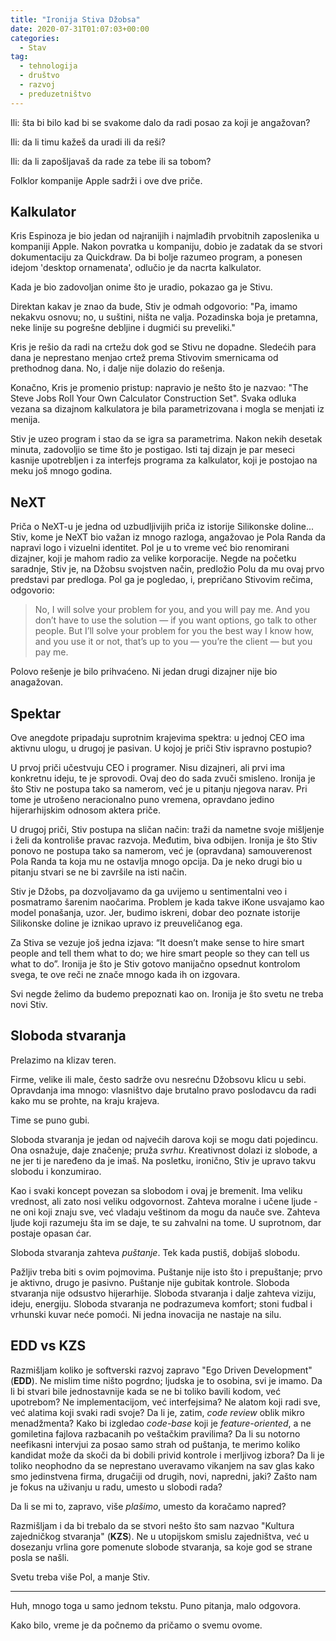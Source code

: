 ```yaml
---
title: "Ironija Stiva Džobsa"
date: 2020-07-31T01:07:03+00:00
categories:
  - Stav
tag:
  - tehnologija
  - društvo
  - razvoj
  - preduzetništvo
---
```


Ili: šta bi bilo kad bi se svakome dalo da radi posao za koji je angažovan?

Ili: da li timu kažeš da uradi ili da reši?

Ili: da li zapošljavaš da rade za tebe ili sa tobom?

<!--more-->

Folklor kompanije Apple sadrži i ove dve priče.

## Kalkulator

Kris Espinoza je bio jedan od najranijih i najmlađih prvobitnih zaposlenika u kompaniji Apple. Nakon povratka u kompaniju, dobio je zadatak da se stvori dokumentaciju za Quickdraw. Da bi bolje razumeo program, a ponesen idejom 'desktop ornamenata', odlučio je da nacrta kalkulator.

Kada je bio zadovoljan onime što je uradio, pokazao ga je Stivu.

Direktan kakav je znao da bude, Stiv je odmah odgovorio: "Pa, imamo nekakvu osnovu; no, u suštini, ništa ne valja. Pozadinska boja je pretamna, neke linije su pogrešne debljine i dugmići su preveliki."

Kris je rešio da radi na crtežu dok god se Stivu ne dopadne. Sledećih para dana je neprestano menjao crtež prema Stivovim smernicama od prethodnog dana. No, i dalje nije dolazio do rešenja.

Konačno, Kris je promenio pristup: napravio je nešto što je nazvao: "The Steve Jobs Roll Your Own Calculator Construction Set". Svaka odluka vezana sa dizajnom kalkulatora je bila parametrizovana i mogla se menjati iz menija.

Stiv je uzeo program i stao da se igra sa parametrima. Nakon nekih desetak minuta, zadovoljio se time što je postigao. Isti taj dizajn je par meseci kasnije upotrebljen i za interfejs programa za kalkulator, koji je postojao na meku još mnogo godina.

## NeXT

Priča o NeXT-u je jedna od uzbudljivijih priča iz istorije Silikonske doline... Stiv, kome je NeXT bio važan iz mnogo razloga, angažovao je Pola Randa da napravi logo i vizuelni identitet. Pol je u to vreme već bio renomirani dizajner, koji je mahom radio za velike korporacije. Negde na početku saradnje, Stiv je, na Džobsu svojstven način, predložio Polu da mu ovaj prvo predstavi par predloga. Pol ga je pogledao, i, prepričano Stivovim rečima, odgovorio:

> No, I will solve your problem for you, and you will pay me. And you don’t have to use the solution — if you want options, go talk to other people. But I’ll solve your problem for you the best way I know how, and you use it or not, that’s up to you — you’re the client — but you pay me.

Polovo rešenje je bilo prihvaćeno. Ni jedan drugi dizajner nije bio anagažovan.

## Spektar

Ove anegdote pripadaju suprotnim krajevima spektra: u jednoj CEO ima aktivnu ulogu, u drugoj je pasivan. U kojoj je priči Stiv ispravno postupio?

U prvoj priči učestvuju CEO i programer. Nisu dizajneri, ali prvi ima konkretnu ideju, te je sprovodi. Ovaj deo do sada zvuči smisleno. Ironija je što Stiv ne postupa tako sa namerom, već je u pitanju njegova narav. Pri tome je utrošeno neracionalno puno vremena, opravdano jedino hijerarhijskim odnosom aktera priče.

U drugoj priči, Stiv postupa na sličan način: traži da nametne svoje mišljenje i želi da kontroliše pravac razvoja. Međutim, biva odbijen. Ironija je što Stiv ponovo ne postupa tako sa namerom, već je (opravdana) samouverenost Pola Randa ta koja mu ne ostavlja mnogo opcija. Da je neko drugi bio u pitanju stvari se ne bi završile na isti način.

Stiv je Džobs, pa dozvoljavamo da ga uvijemo u sentimentalni veo i posmatramo šarenim naočarima. Problem je kada takve iKone usvajamo kao model ponašanja, uzor. Jer, budimo iskreni, dobar deo poznate istorije Silikonske doline je iznikao upravo iz preuveličanog ega.

Za Stiva se vezuje još jedna izjava: “It doesn’t make sense to hire smart people and tell them what to do; we hire smart people so they can tell us what to do”. Ironija je što je Stiv gotovo manijačno opsednut kontrolom svega, te ove reči ne znače mnogo kada ih on izgovara.

Svi negde želimo da budemo prepoznati kao on. Ironija je što svetu ne treba novi Stiv.

## Sloboda stvaranja

Prelazimo na klizav teren.

Firme, velike ili male, često sadrže ovu nesrećnu Džobsovu klicu u sebi. Opravdanja ima mnogo: vlasništvo daje brutalno pravo poslodavcu da radi kako mu se prohte, na kraju krajeva.

Time se puno gubi.

Sloboda stvaranja je jedan od najvećih darova koji se mogu dati pojedincu. Ona osnažuje, daje značenje; pruža _svrhu_. Kreativnost dolazi iz slobode, a ne jer ti je naređeno da je imaš. Na posletku, ironično, Stiv je upravo takvu slobodu i konzumirao.

Kao i svaki koncept povezan sa slobodom i ovaj je bremenit. Ima veliku vrednost, ali zato nosi veliku odgovornost. Zahteva moralne i učene ljude - ne oni koji znaju sve, već vladaju veštinom da mogu da nauče sve. Zahteva ljude koji razumeju šta im se daje, te su zahvalni na tome. U suprotnom, dar postaje opasan ćar.

Sloboda stvaranja zahteva _puštanje_. Tek kada pustiš, dobijaš slobodu.

Pažljiv treba biti s ovim pojmovima. Puštanje nije isto što i prepuštanje; prvo je aktivno, drugo je pasivno. Puštanje nije gubitak kontrole. Sloboda stvaranja nije odsustvo hijerarhije. Sloboda stvaranja i dalje zahteva viziju, ideju, energiju. Sloboda stvaranja ne podrazumeva komfort; stoni fudbal i vrhunski kuvar neće pomoći. Ni jedna inovacija ne nastaje na silu.

## EDD vs KZS

Razmišljam koliko je softverski razvoj zapravo "Ego Driven Development" (**EDD**). Ne mislim time ništo pogrdno; ljudska je to osobina, svi je imamo. Da li bi stvari bile jednostavnije kada se ne bi toliko bavili kodom, već upotrebom? Ne implementacijom, već interfejsima? Ne alatom koji radi sve, već alatima koji svaki radi svoje? Da li je, zatim, _code review_ oblik mikro menadžmenta? Kako bi izgledao _code-base_ koji je _feature-oriented_, a ne gomiletina fajlova razbacanih po veštačkim pravilima? Da li su notorno neefikasni intervjui za posao samo strah od puštanja, te merimo koliko kandidat može da skoči da bi dobili privid kontrole i merljivog izbora? Da li je toliko neophodno da se neprestano uveravamo vikanjem na sav glas kako smo jedinstvena firma, drugačiji od drugih, novi, napredni, jaki? Zašto nam je fokus na uživanju u radu, umesto u slobodi rada?

Da li se mi to, zapravo, više _plašimo_, umesto da koračamo napred?

Razmišljam i da bi trebalo da se stvori nešto što sam nazvao "Kultura zajedničkog stvaranja" (**KZS**). Ne u utopijskom smislu zajedništva, već u dosezanju vrlina gore pomenute slobode stvaranja, sa koje god se strane posla se našli.

Svetu treba više Pol, a manje Stiv.

----

Huh, mnogo toga u samo jednom tekstu. Puno pitanja, malo odgovora.

Kako bilo, vreme je da počnemo da pričamo o svemu ovome.
